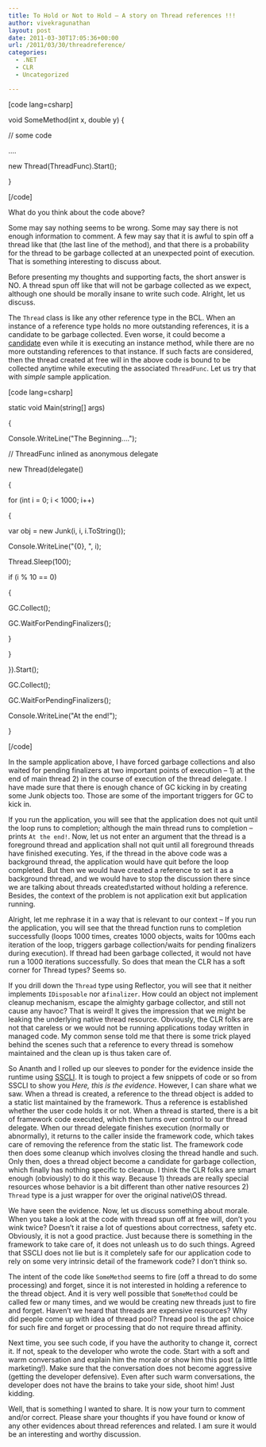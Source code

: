 ```yaml
---
title: To Hold or Not to Hold – A story on Thread references !!!
author: vivekragunathan
layout: post
date: 2011-03-30T17:05:36+00:00
url: /2011/03/30/threadreference/
categories:
  - .NET
  - CLR
  - Uncategorized

---
```

[code lang=csharp]
  
void SomeMethod(int x, double y) {
      
// some code
      
&#8230;.
      
new Thread(ThreadFunc).Start();
  
}
  
[/code]

What do you think about the code above?

Some may say nothing seems to be wrong. Some may say there is not enough information to comment. A few may say that it is awful to spin off a thread like that (the last line of the method), and that there is a probability for the thread to be garbage collected at an unexpected point of execution. That is something interesting to discuss about.

Before presenting my thoughts and supporting facts, the short answer is NO. A thread spun off like that will not be garbage collected as we expect, although one should be morally insane to write such code. Alright, let us discuss.

The `Thread` class is like any other reference type in the BCL. When an instance of a reference type holds no more outstanding references, it is a candidate to be garbage collected. Even worse, it could become a [candidate][1] even while it is executing an instance method, while there are no more outstanding references to that instance. If such facts are considered, then the thread created at free will in the above code is bound to be collected anytime while executing the associated `ThreadFunc`. Let us try that with _simple_ sample application.

[code lang=csharp]
  
static void Main(string[] args)
  
{
     
Console.WriteLine("The Beginning&#8230;."); 

// ThreadFunc inlined as anonymous delegate
     
new Thread(delegate()
     
{
        
for (int i = 0; i < 1000; i++)
        
{
           
var obj = new Junk(i, i, i.ToString());
           
Console.WriteLine("{0}, ", i);
           
Thread.Sleep(100); 

if (i % 10 == 0)
           
{
              
GC.Collect();
              
GC.WaitForPendingFinalizers();
           
}

}
     
}).Start(); 

GC.Collect();
     
GC.WaitForPendingFinalizers(); 

Console.WriteLine("At the end!");
  
}
  
[/code]

In the sample application above, I have forced garbage collections and also waited for pending finalizers at two important points of execution &#8211; 1) at the end of main thread 2) in the course of execution of the thread delegate. I have made sure that there is enough chance of GC kicking in by creating some Junk objects too. Those are some of the important triggers for GC to kick in.

If you run the application, you will see that the application does not quit until the loop runs to completion; although the main thread runs to completion &#8211; prints `At the end!`. Now, let us not enter an argument that the thread is a foreground thread and application shall not quit until all foreground threads have finished executing. Yes, if the thread in the above code was a background thread, the application would have quit before the loop completed. But then we would have created a reference to set it as a background thread, and we would have to stop the discussion there since we are talking about threads created\started without holding a reference. Besides, the context of the problem is not application exit but application running.

Alright, let me rephrase it in a way that is relevant to our context &#8211; If you run the application, you will see that the thread function runs to completion successfully (loops 1000 times, creates 1000 objects, waits for 100ms each iteration of the loop, triggers garbage collection/waits for pending finalizers during execution). If thread had been garbage collected, it would not have run a 1000 iterations successfully. So does that mean the CLR has a soft corner for Thread types? Seems so.

If you drill down the `Thread` type using Reflector, you will see that it neither implements `IDisposable` nor a`finalizer`. How could an object not implement cleanup mechanism, escape the almighty garbage collector, and still not cause any havoc? That is weird! It gives the impression that we might be leaking the underlying native thread resource. Obviously, the CLR folks are not that careless or we would not be running applications today written in managed code. My common sense told me that there is some trick played behind the scenes such that a reference to every thread is somehow maintained and the clean up is thus taken care of.

So Ananth and I rolled up our sleeves to ponder for the evidence inside the runtime using [SSCLI][2]. It is tough to project a few snippets of code or so from SSCLI to show you _Here, this is the evidence_. However, I can share what we saw. When a thread is created, a reference to the thread object is added to a static list maintained by the framework. Thus a reference is established whether the user code holds it or not. When a thread is started, there is a bit of framework code executed, which then turns over control to our thread delegate. When our thread delegate finishes execution (normally or abnormally), it returns to the caller inside the framework code, which takes care of removing the reference from the static list. The framework code then does some cleanup which involves closing the thread handle and such. Only then, does a thread object become a candidate for garbage collection, which finally has nothing specific to cleanup. I think the CLR folks are smart enough (obviously) to do it this way. Because 1) threads are really special resources whose behavior is a bit different than other native resources 2) `Thread` type is a just wrapper for over the original native\OS thread.

We have seen the evidence. Now, let us discuss something about morale. When you take a look at the code with thread spun off at free will, don&#8217;t you wink twice? Doesn&#8217;t it raise a lot of questions about correctness, safety etc. Obviously, it is not a good practice. Just because there is something in the framework to take care of, it does not unleash us to do such things. Agreed that SSCLI does not lie but is it completely safe for our application code to rely on some very intrinsic detail of the framework code? I don&#8217;t think so.

The intent of the code like `SomeMethod` seems to fire (off a thread to do some processing) and forget, since it is not interested in holding a reference to the thread object. And it is very well possible that `SomeMethod` could be called few or many times, and we would be creating new threads just to fire and forget. Haven&#8217;t we heard that threads are expensive resources? Why did people come up with idea of thread pool? Thread pool is the apt choice for such fire and forget or processing that do not require thread affinity.

Next time, you see such code, if you have the authority to change it, correct it. If not, speak to the developer who wrote the code. Start with a soft and warm conversation and explain him the morale or show him this post (a little marketing!). Make sure that the conversation does not become aggressive (getting the developer defensive). Even after such warm conversations, the developer does not have the brains to take your side, shoot him! Just kidding.

Well, that is something I wanted to share. It is now your turn to comment and/or correct. Please share your thoughts if you have found or know of any other evidences about thread references and related. I am sure it would be an interesting and worthy discussion.

 [1]: http://blogs.msdn.com/b/cbrumme/archive/2003/04/19/51365.aspx
 [2]: http://www.microsoft.com/downloads/en/details.aspx?FamilyId=8C09FD61-3F26-4555-AE17-3121B4F51D4D